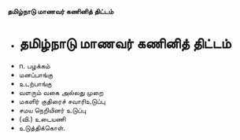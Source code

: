 **தமிழ்நாடு மாணவர் கணினித் திட்டம்**
- # தமிழ்நாடு மாணவர் கணினித் திட்டம்
- n. பழக்கம்
- மனப்பாங்கு
- உடற்பாங்கு
- வளரும் வகை அல்லது முறை
- மகளிர் குதிரைச் சவாரிஉடுப்பு
- சமய நெறியினர் உடுப்பு
- (வி.) உடையணி
- உடுத்திக்கொள்.


